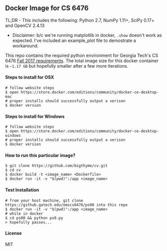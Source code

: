 ## Docker Image for CS 6476

TL;DR - This includes the following:
Python 2.7, NumPy 1.11+, SciPy 0.17+ and OpenCV 2.4.13

- Disclaimer: b/c we're running matplotlib in docker, `.show` doesn't work as expected.
I've included an example_plot file to demostrate a workaround.

This repo contains the required python environment for Georgia Tech's CS 6476 [Fall 2017 requirements](https://github.gatech.edu/omscs6476/ps00). The total image size
for this docker container is `~1.17 GB` but hopefully smaller after a few more iterations.

#### Steps to install for OSX
```
# follow website steps
$ open https://store.docker.com/editions/community/docker-ce-desktop-mac
# proper installs should successfully output a verison
$ docker version
```

#### Steps to install for Windows
```
# follow website steps
$ open https://store.docker.com/editions/community/docker-ce-desktop-windows
# proper installs should successfully output a verison
$ docker version
```

#### How to run this particular image?
```
$ git clone https://github.com/bigthyme/cv.git
$ cd cv
$ docker build -t <image_name> <Dockerfile>
$ docker run -it -v "$(pwd)":/app <image_name>
```
#### Test Installation
```
# from your host machine, git clone https://github.gatech.edu/omscs6476/ps00 into this repo
$ docker run -it -v "$(pwd)":/app <image_name>
# while in docker
$ cd ps00 && python ps0.py
> hopefully passes...
```
#### License
MIT
